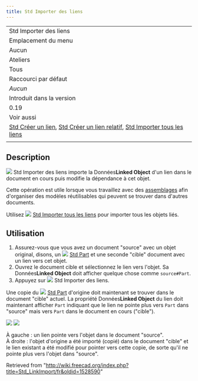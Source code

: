 ```yaml
---
title: Std Importer des liens
---
```

|  |
| --- |
| Std Importer des liens |
| Emplacement du menu |
| Aucun |
| Ateliers |
| Tous |
| Raccourci par défaut |
| *Aucun* |
| Introduit dans la version |
| 0.19 |
| Voir aussi |
| [Std Créer un lien](/Std_LinkMake/fr "Std LinkMake/fr"), [Std Créer un lien relatif](/Std_LinkMakeRelative/fr "Std LinkMakeRelative/fr"), [Std Importer tous les liens](/Std_LinkImportAll/fr "Std LinkImportAll/fr") |
|  |

## Description

![](/images/Std_LinkImport.svg) Std Importer des liens importe la Données**Linked Object** d'un lien dans le document en cours puis modifie la dépendance à cet objet.

Cette opération est utile lorsque vous travaillez avec des [assemblages](/Assembly/fr "Assembly/fr") afin d'organiser des modèles réutilisables qui peuvent se trouver dans d'autres documents.

Utilisez ![](/images/Std_LinkImportAll.svg) [Std Importer tous les liens](/Std_LinkImportAll/fr "Std LinkImportAll/fr") pour importer tous les objets liés.

## Utilisation

1. Assurez-vous que vous avez un document "source" avec un objet original, disons, un ![](/images/Std_Part.svg) [Std Part](/Std_Part/fr "Std Part/fr") et une seconde "cible" document avec un lien vers cet objet.
2. Ouvrez le document cible et sélectionnez le lien vers l'objet. Sa Données**Linked Object** doit afficher quelque chose comme `source#Part`.
3. Appuyez sur ![](/images/Std_LinkImport.svg) Std Importer des liens.

Une copie du ![](/images/Std_Part.svg) [Std Part](/Std_Part/fr "Std Part/fr") d'origine doit maintenant se trouver dans le document "cible" actuel. La propriété Données**Linked Object** du lien doit maintenant afficher `Part` indiquant que le lien ne pointe plus vers `Part` dans "source" mais vers `Part` dans le document en cours ("cible").

![](/images/Std_Link_tree_import_1_example.png) ![](/images/Std_Link_tree_import_2_example.png)

À gauche : un lien pointe vers l'objet dans le document "source".  
À droite : l'objet d'origine a été importé (copié) dans le document "cible" et le lien existant a été modifié pour pointer vers cette copie, de sorte qu'il ne pointe plus vers l'objet dans "source".

Retrieved from "<http://wiki.freecad.org/index.php?title=Std_LinkImport/fr&oldid=1528590>"